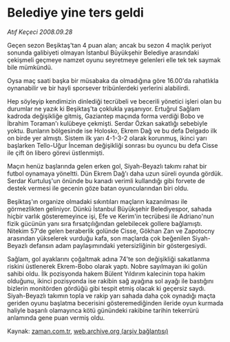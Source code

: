 # Belediye yine ters geldi

*Atıf Keçeci 2008.09.28*

<tr><td class="metin" colspan="2" style="padding-top: 20px; padding-left: 5px; padding-right: 10px;">Geçen sezon Beşiktaş'tan 4 puan alan; ancak bu sezon 4 maçlık periyot sonunda galibiyeti olmayan İstanbul Büyükşehir Belediye arasındaki çekişmeli geçmeye namzet oyunu seyretmeye gelenleri elle tek tek saymak bile mümkündü.</td></tr><tr><td class="metin" colspan="2" style="padding-top: 20px; padding-left: 5px; padding-right: 10px;"><p>Oysa maç saati başka bir müsabaka da olmadığına göre 16.00'da rahatlıkla oynanabilir ve bir hayli sporsever tribünlerdeki yerlerini alabilirdi.
<p> Hep söyleyip kendimizin dinlediği tecrübeli ve becerili yönetici işleri olan bu durumlar ne yazık ki Beşiktaş'ta çoklukla yaşanıyor. Ertuğrul Sağlam kadroda değişikliğe gitmiş, Gaziantep maçında forma verdiği Bobo ve İbrahim Toraman'ı kulübeye çekmişti. Serdar Özkan sakatlığı sebebiyle yoktu. Bunların bölgesinde ise Holosko, Ekrem Dağ ve bu defa Delgado ilk on birde yer almıştı. Sistem ilk yarı 4-1-3-2 olarak korunmuş, ikinci yarı başlarken Tello-Uğur İnceman değişikliği sonrası bu oyuncu bu defa Cisse ile çift ön libero görevi üstlenmişti. 
<p> Maçın henüz başlarında gelen erken gol, Siyah-Beyazlı takımı rahat bir futbol oynamaya yöneltti. Dün Ekrem Dağ'ı daha uzun süreli oyunda gördük. Serdar Kurtuluş'un önünde bu kanadı verimli kullandığı gibi forvete de destek vermesi ile gecenin göze batan oyuncularından biri oldu.
<p> Beşiktaş'ın organize olmadaki sıkıntıları maçların kazanılması ile görmezlikten geliniyor. Dünkü İstanbul Büyükşehir Belediyespor, sahada hiçbir varlık gösteremeyince işi, Efe ve Kerim'in tecrübesi ile Adriano'nun fizik gücünün yanı sıra fırsatçılığından gelebilecek gollere bağlamıştı. Nitekim 57'de gelen beraberlik golünde Cisse, Gökhan Zan ve Zapotocny arasından yükselerek vurduğu kafa, son maçlarda çok beğenilen Siyah-Beyazlı defansın adam paylaşımındaki yetersizliğinin bir göstergesiydi.
<p> Sağlam, gol ayaklarını çoğaltmak adına 74'te son değişikliği sakatlanma riskini üstlenerek Ekrem-Bobo olarak yaptı. Nobre sayılmayan iki golün sahibi oldu. İlk pozisyonda hakem Bülent Yıldırım kalecinin topa hakim olduğunu, ikinci pozisyonda ise rakibin sağ ayağına sol ayağı ile bastığını bizlerin monitörden gördüğü gibi tespit etmiş olacak ki geçersiz saydı. Siyah-Beyazlı takımın topla ve rakip yarı sahada daha çok oynadığı maçta geriden oyunu başlatma becerisini gösteremediğinden ileride oyun kurmada haliyle başarılı olamayınca kötü günündeki rakibine tarihin tekerrürü anlamında gene puan vermiş oldu.<br/></p></p></p></p></p></td></tr>

Kaynak: [zaman.com.tr](http://zaman.com.tr/yazar.do?yazino=743593), [web.archive.org (arşiv bağlantısı)](http://web.archive.org/web/20081012141437/http://www.zaman.com.tr:80/yazar.do?yazino=743593)
